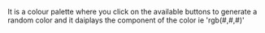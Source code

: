 It is a colour palette where you click on the available buttons to generate a random color and it daiplays the component of the color ie 'rgb(#,#,#)'
